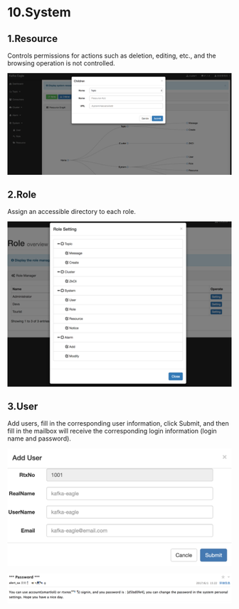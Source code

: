 # 10.System

## 1.Resource

Controls permissions for actions such as deletion, editing, etc., and the browsing operation is not controlled.

![resource\_manager@2x.png](../.gitbook/assets/resource_manager-2x.png)

## 2.Role

Assign an accessible directory to each role.

![role\_manager@2x.png](../.gitbook/assets/role_manager-2x.png)

## 3.User

Add users, fill in the corresponding user information, click Submit, and then fill in the mailbox will receive the corresponding login information \(login name and password\).

![user\_manager@2x.png](../.gitbook/assets/user_manager-2x.png)

![user\_email@2x.png](../.gitbook/assets/user_email-2x.png)

